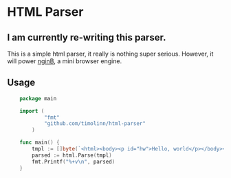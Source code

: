 # HTML Parser

## I am currently re-writing this parser.

This is a simple html parser, it really is nothing super serious. However, it will power [nginB](https://github.com/timolinn/nginB), a mini browser engine.

## Usage

```go
    package main

    import (
            "fmt"
            "github.com/timolinn/html-parser"
        )

    func main() {
        tmpl := []byte(`<html><body><p id="hw">Hello, world</p></body></html>`)
        parsed := html.Parse(tmpl)
        fmt.Printf("%+v\n", parsed)
    }
```
